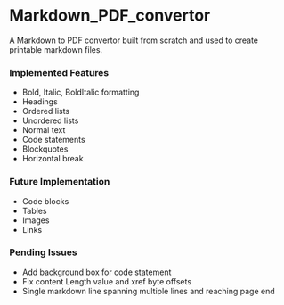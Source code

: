 # Markdown_PDF_convertor
A Markdown to PDF convertor built from scratch and used to create printable markdown files.

### Implemented Features
- Bold, Italic, BoldItalic formatting
- Headings
- Ordered lists
- Unordered lists
- Normal text
- Code statements
- Blockquotes
- Horizontal break

### Future Implementation
- Code blocks
- Tables
- Images
- Links

### Pending Issues
- Add background box for code statement
- Fix content Length value and xref byte offsets
- Single markdown line spanning multiple lines and reaching page end
